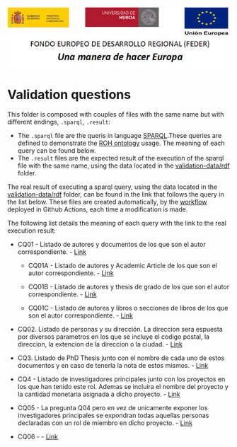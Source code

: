 ![](https://github.com/HerculesCRUE/ROH/blob/gh-pages/media/CabeceraDocumentosMD.png)

# Validation questions 

This folder is composed with couples of files with the same name but with different endings, `.sparql`, `.result`:
* The `.sparql` file are the queris in language [SPARQL](https://www.w3.org/TR/rdf-sparql-query/).These queries are defined to demonstrate the [ROH ontology](https://github.com/HerculesCRUE/ROH/blob/main/roh/modules/core/roh-core.ttl) usage. The meaning of each query can be found below. 
* The `.result` files are the expected result of the execution of the sparql file with the same name, using the data located in the [validation-data/rdf](https://github.com/HerculesCRUE/ROH/tree/main/validation-data/rdf) folder. 


The real result of executing a sparql query, using the data located in the [validation-data/rdf](https://github.com/HerculesCRUE/ROH/tree/main/validation-data/rdf) folder, can be found in the link that follows the query in the list below. These files are created automatically, by the [workflow](https://github.com/HerculesCRUE/ROH/blob/main/.github/workflows/widoco-and-validation-questions.yaml) deployed in Github Actions, each time a modification is made. 


The following list details the meaning of each query with the link to the real execution result:

* CQ01 - Listado de autores y documentos de los que son el autor correspondiente. - [Link](https://htmlpreview.github.io/?https://github.com/deustohercules/CVN/blob/gh-pages/Q01.html)

    *  CQ01A - Listado de autores y Academic Article de los que son el autor correspondiente.  - [Link](https://htmlpreview.github.io/?https://github.com/deustohercules/CVN/blob/gh-pages/Q01A.html)

    * CQ01B -  Listado de autores y thesis de grado de los que son el autor correspondiente. - [Link](https://htmlpreview.github.io/?https://github.com/deustohercules/CVN/blob/gh-pages/Q01B.html)

    * CQ01C - Listado de autores y libros o secciones de libros de los que son el autor correspondiente. - [Link](https://htmlpreview.github.io/?https://github.com/deustohercules/CVN/blob/gh-pages/Q01C.html)
  

* CQ02. Listado de personas y su dirección. La direccion sera espuesta por diversos parametros en los que se incluye el codigo postal, la direccion, la extencion de la direccion o la ciudad. - [Link](https://htmlpreview.github.io/?https://github.com/deustohercules/CVN/blob/gh-pages/Q02.html)

* CQ3.  Listado de PhD Thesis junto con el nombre de cada uno de estos documentos y en caso de tenerla la nota de estos mismos. - [Link](https://htmlpreview.github.io/?https://github.com/deustohercules/CVN/blob/gh-pages/Q03.html)

* CQ4 - Listado de investigadores principales junto con los proyectos en los que han tenido este rol. Ademas se incluira el nombre del proyecto y la cantidad monetaria asignada a dicho proyecto. - [Link](https://htmlpreview.github.io/?https://github.com/deustohercules/CVN/blob/gh-pages/Q04.html)

* CQ05 - La pregunta Q04 pero en vez de unicamente exponer los investigadores principales se expondran todas aquellas personas declaradas con un rol de miembro en dicho proyecto. - [Link](https://htmlpreview.github.io/?https://github.com/deustohercules/CVN/blob/gh-pages/Q05.html)

* CQ06 - - [Link](https://htmlpreview.github.io/?https://github.com/deustohercules/CVN/blob/gh-pages/Q07.html)
